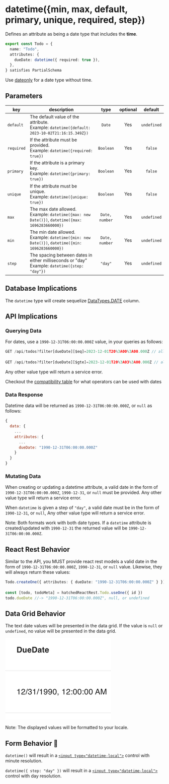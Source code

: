 # datetime({min, max, default, primary, unique, required, step})

Defines an attribute as being a date type that includes the **time**.

```ts
export const Todo = {
  name: "Todo",
  attributes: {
    dueDate: datetime({ required: true }),
  },
} satisfies PartialSchema
```

Use [dateonly](./dateonly.md) for a date type without time.

## Parameters

| key        | description                                                                                          |      type      | optional |   default   |
| ---------- | ---------------------------------------------------------------------------------------------------- | :------------: | :------: | :---------: |
| `default`  | The default value of the attribute. <br/> Example: `datetime({default: 2023-10-02T21:16:15.349Z})`   |     `Date`     |   Yes    | `undefined` |
| `required` | If the attribute must be provided. <br/> Example: `datetime({required: true})`                       |   `Boolean`    |   Yes    |   `false`   |
| `primary`  | If the attribute is a primary key. <br/> Example: `datetime({primary: true})`                        |   `Boolean`    |   Yes    |   `false`   |
| `unique`   | If the attribute must be unique. <br/> Example: `datetime({unique: true})`                           |   `Boolean`    |   Yes    |   `false`   |
| `max`      | The max date allowed. <br/> Example: `datetime({max: new Date()})`, `datetime({max: 1696283660000})` | `Date, number` |   Yes    | `undefined` |
| `min`      | The min date allowed. <br/> Example: `datetime({min: new Date()})`, `datetime({min: 1696283660000})` | `Date, number` |   Yes    | `undefined` |
| `step`     | The spacing between dates in either milliseconds or "day" <br/> Example: `datetime({step: "day"})`   |    `"day"`     |   Yes    | `undefined` |

## Database Implications

The `datetime` type will create sequelize [DataTypes.DATE](https://sequelize.org/docs/v6/core-concepts/model-basics/#dates) column.

## API Implications

### Querying Data

For dates, use a `1990-12-31T06:00:00.000Z` value, in your queries as follows:

```js
GET /api/todos?filter[dueDate][$eq]=2023-12-01T20%3A00%3A00.000Z // all todos with a due date that matches 2023-12-01T20%3A00%3A00.000Z

GET /api/todos?filter[dueDate][$gte]=2023-12-01T20%3A03%3A00.000Z // all todos that are on or after 2023-12-01T20%3A00%3A00.000Z
```

Any other value type will return a service error.

Checkout the [compatibility table](../../filtering-data/README.md#compatibility) for what operators can be used with dates

### Data Response

Datetime data will be returned as `1990-12-31T06:00:00.000Z`, or `null` as follows:

```js
{
  data: {
    ...
    attributes: {
      ...
      dueDate: "1990-12-31T06:00:00.000Z"
    }
  }
}
```

### Mutating Data

When creating or updating a datetime attribute, a valid date in the form of `1990-12-31T06:00:00.000Z`, `1990-12-31`, or `null` must be provided. Any other value type will return a service error.

When `datetime` is given a step of `"day"`, a valid date must be in the form of `1990-12-31`, or `null`, Any other value type will return a service error.

Note: Both formats work with both date types. If a `datetime` attribute is created/updated with `1990-12-31` the returned value will be `1990-12-31T06:00:00.000Z`.

## React Rest Behavior

Similar to the API, you MUST provide react rest models a valid date in the form of `1990-12-31T06:00:00.000Z`, `1990-12-31`, or `null` value. Likewise, they will always return these values:

```ts
Todo.createOne({ attributes: { dueDate: "1990-12-31T06:00:00.000Z" } })

const [todo, todoMeta] = hatchedReactRest.Todo.useOne({ id })
todo.dueDate //-> "1990-12-31T06:00:00.000Z", null, or undefined
```

## Data Grid Behavior

The text date values will be presented in the data grid. If the value is `null` or `undefined`, no value will be presented in the data grid.

![Data Grid Example](../../attachments/datetime-column.png)

Note: The displayed values will be formatted to your locale.

## Form Behavior 🛑

`datetime()` will result in a [`<input type="datetime-local">`](https://developer.mozilla.org/en-US/docs/Web/HTML/Element/input/datetime-local) control
with minute resolution.

`datetime({ step: "day" })` will result in a [`<input type="datetime-local">`](https://developer.mozilla.org/en-US/docs/Web/HTML/Element/input/datetime-local) control
with day resolution.
